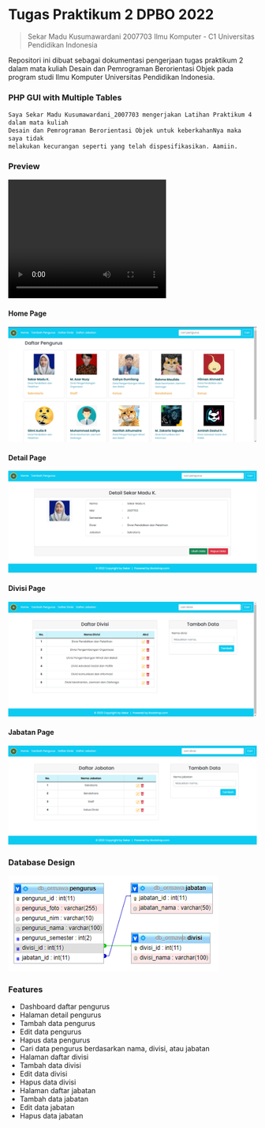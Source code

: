 # Tugas Praktikum 2 DPBO 2022
> Sekar Madu Kusumawardani
> 2007703
> Ilmu Komputer - C1
> Universitas Pendidikan Indonesia

Repositori ini dibuat sebagai dokumentasi pengerjaan tugas praktikum 2 dalam mata kuliah Desain dan Pemrograman Berorientasi Objek pada program studi Ilmu Komputer Universitas Pendidikan Indonesia.

### PHP GUI with Multiple Tables
```
Saya Sekar Madu Kusumawardani_2007703 mengerjakan Latihan Praktikum 4 dalam mata kuliah
Desain dan Pemrograman Berorientasi Objek untuk keberkahanNya maka saya tidak
melakukan kecurangan seperti yang telah dispesifikasikan. Aamiin.
```

### Preview
<video width="320" height="240" autoplay>
  <source src="preview.mp4" type="video/mp4">
</video>

#### Home Page
<img src="preview1.png">

#### Detail Page
<img src="preview2.png">

#### Divisi Page
<img src="preview3.png">

#### Jabatan Page
<img src="preview4.png">

### Database Design
<img src="desain_db.png">

### Features
- Dashboard daftar pengurus
- Halaman detail pengurus
- Tambah data pengurus
- Edit data pengurus
- Hapus data pengurus
- Cari data pengurus berdasarkan nama, divisi, atau jabatan
- Halaman daftar divisi
- Tambah data divisi
- Edit data divisi
- Hapus data divisi
- Halaman daftar jabatan
- Tambah data jabatan
- Edit data jabatan
- Hapus data jabatan
